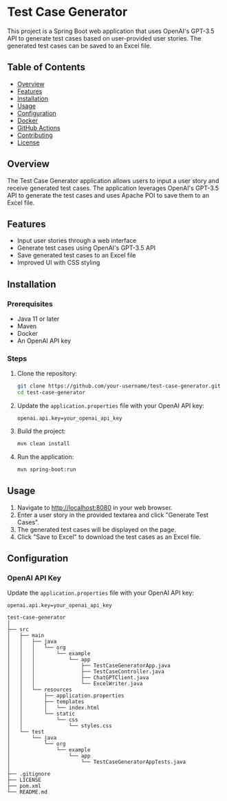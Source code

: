 # Test Case Generator

This project is a Spring Boot web application that uses OpenAI's GPT-3.5 API to generate test cases based on user-provided user stories. The generated test cases can be saved to an Excel file.

## Table of Contents
- [Overview](#overview)
- [Features](#features)
- [Installation](#installation)
- [Usage](#usage)
- [Configuration](#configuration)
- [Docker](#docker)
- [GitHub Actions](#github-actions)
- [Contributing](#contributing)
- [License](#license)

## Overview
The Test Case Generator application allows users to input a user story and receive generated test cases. The application leverages OpenAI's GPT-3.5 API to generate the test cases and uses Apache POI to save them to an Excel file.

## Features
- Input user stories through a web interface
- Generate test cases using OpenAI's GPT-3.5 API
- Save generated test cases to an Excel file
- Improved UI with CSS styling

## Installation

### Prerequisites
- Java 11 or later
- Maven
- Docker
- An OpenAI API key

### Steps
1. Clone the repository:
    ```sh
    git clone https://github.com/your-username/test-case-generator.git
    cd test-case-generator
    ```

2. Update the `application.properties` file with your OpenAI API key:
    ```properties
    openai.api.key=your_openai_api_key
    ```

3. Build the project:
    ```sh
    mvn clean install
    ```

4. Run the application:
    ```sh
    mvn spring-boot:run
    ```

## Usage
1. Navigate to [http://localhost:8080](http://localhost:8080) in your web browser.
2. Enter a user story in the provided textarea and click "Generate Test Cases".
3. The generated test cases will be displayed on the page.
4. Click "Save to Excel" to download the test cases as an Excel file.

## Configuration

### OpenAI API Key
Update the `application.properties` file with your OpenAI API key:
```properties
openai.api.key=your_openai_api_key

test-case-generator
│
├── src
│   ├── main
│   │   ├── java
│   │   │   └── org
│   │   │       └── example
│   │   │           └── app
│   │   │               ├── TestCaseGeneratorApp.java
│   │   │               ├── TestCaseController.java
│   │   │               ├── ChatGPTClient.java
│   │   │               └── ExcelWriter.java
│   │   └── resources
│   │       ├── application.properties
│   │       ├── templates
│   │       │   └── index.html
│   │       └── static
│   │           └── css
│   │               └── styles.css
│   └── test
│       └── java
│           └── org
│               └── example
│                   └── app
│                       └── TestCaseGeneratorAppTests.java
│
├── .gitignore
├── LICENSE
├── pom.xml
└── README.md
